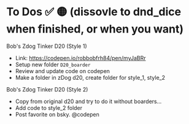 # To Dos ✅ 🟡 (dissovle to dnd_dice when finished, or when you want)

Bob's Zdog Tinker D20 (Style 1)
- Link: https://codepen.io/robbobfrh84/pen/myJaBRr
- Setup new folder `D20_boarder`
- Review and update code on codepen
- Make a folder in zDog d20, create folder for style_1, style_2

Bob's Zdog Tinker D20 (Style 2)
- Copy from original d20 and try to do it without boarders...
- Add code to style_2 folder
- Post favorite on bsky. @codepen
